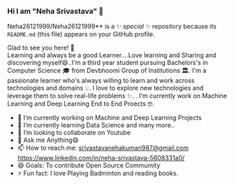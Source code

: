 ### Hi I am "Neha Srivastava" 👋

Neha26121999/Neha26121999** is a ✨ _special_ ✨ repository because its `README.md` (this file) appears on your GitHub profile.

Glad to see you here! 🤩  
Learning and always be a good Learner....Love learning and Sharing and discovering myself😄..I'm a third year student pursuing Bachelors's in Computer Science 🎓 from Devbhoomi Group of Institutions  🏛. I'm a passionate learner who's always willing to learn and work across technologies and domains 💡. I love to explore new technologies and leverage them to solve real-life problems ✨. . I'm currently work on Machine Learning and Deep Learning End to End Proects 🤓.

- 🔭 I’m currently working on Machine and Deep Learning Projects
- 🌱 I’m currently learning Data Science and many more..
- 👯 I’m looking to collaborate on Youtube
- 💬 Ask me Anything😄
- 📫 How to reach me: srivastavanehakumari987@gmail.com
                      https://www.linkedin.com/in/neha-srivastava-5608331a0/
- 😄 Goals: To contribute Open Source Commumity
- ⚡ Fun fact: I love Playing Badminton and reading books.
